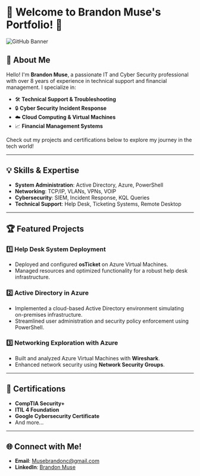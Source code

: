 # 🌟 Welcome to Brandon Muse's Portfolio! 🌟  

![GitHub Banner](https://via.placeholder.com/1000x200?text=Brandon+Muse+-+IT+and+Cyber+Security+Professional)  

## 🚀 About Me  

Hello! I'm **Brandon Muse**, a passionate IT and Cyber Security professional with over 8 years of experience in technical support and financial management. I specialize in:  
- 🛠️ **Technical Support & Troubleshooting**  
- 🔒 **Cyber Security Incident Response**  
- ☁️ **Cloud Computing & Virtual Machines**  
- 📈 **Financial Management Systems**  

Check out my projects and certifications below to explore my journey in the tech world!  

---

## 💡 Skills & Expertise  

- **System Administration**: Active Directory, Azure, PowerShell  
- **Networking**: TCP/IP, VLANs, VPNs, VOIP  
- **Cybersecurity**: SIEM, Incident Response, KQL Queries  
- **Technical Support**: Help Desk, Ticketing Systems, Remote Desktop  

---

## 🏆 Featured Projects  

### 1️⃣ **Help Desk System Deployment**  
- Deployed and configured **osTicket** on Azure Virtual Machines.  
- Managed resources and optimized functionality for a robust help desk infrastructure.  

### 2️⃣ **Active Directory in Azure**  
- Implemented a cloud-based Active Directory environment simulating on-premises infrastructure.  
- Streamlined user administration and security policy enforcement using PowerShell.  

### 3️⃣ **Networking Exploration with Azure**  
- Built and analyzed Azure Virtual Machines with **Wireshark**.  
- Enhanced network security using **Network Security Groups**.  

---

## 📜 Certifications  

- **CompTIA Security+**  
- **ITIL 4 Foundation**  
- **Google Cybersecurity Certificate**  
- And more...  

---

## 🌐 Connect with Me!  

- **Email**: [Musebrandonc@gmail.com](mailto:Musebrandonc@gmail.com)  
- **LinkedIn**: [Brandon Muse](https://www.linkedin.com/in/brandoncmuse/)  
